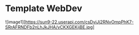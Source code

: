 # Template WebDev

![image1][https://sun9-22.userapi.com/csDviJj2RNvOmpPhK7-SRrAFRNDFb2nLhJkJHA/vCKXGEKijBE.jpg]